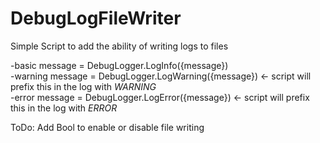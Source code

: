 # DebugLogFileWriter
Simple Script to add the ability of writing logs to files

-basic message = DebugLogger.LogInfo({message})<br>
-warning message = DebugLogger.LogWarning({message}) <- script will prefix this in the log with *WARNING*<br>
-error message = DebugLogger.LogError({message}) <- script will prefix this in the log with *ERROR*

ToDo:
Add Bool to enable or disable file writing
